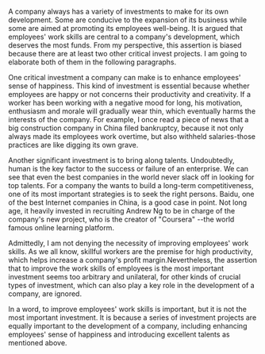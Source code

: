 A company always has a variety of investments to make for its own development. Some are conducive to the expansion of its business while some are aimed at promoting its employees well-being. It is argued that employees' work skills are central to a company's development, which deserves the most funds. From my perspective, this assertion is biased because there are at least two other critical invest projects. I am going to elaborate both of them in the following paragraphs.

 One critical investment a company can make is to enhance employees' sense of happiness. This kind of investment is essential because whether employees are happy or not concerns their productivity and creativity. If a worker has been working with a negative mood for long, his motivation, enthusiasm and morale will gradually wear thin, which eventually harms the interests of the company. For example, I once read a piece of news that a big construction company in China filed bankruptcy, because it not only always made its employees work overtime, but also withheld salaries-those practices are like digging its own grave.

Another significant investment is to bring along talents. Undoubtedly, human is the key factor to the success or failure of an enterprise. We can see that even the best companies in the world never slack off in looking for top talents. For a company the wants to build a long-term competitiveness, one of its most important strategies is to seek the right persons. Baidu, one of the best Internet companies in China, is a good case in point. Not long age, it heavily invested in recruiting Andrew Ng to be in charge of the company's new project, who is the creator of "Coursera" --the world famous online learning platform.

Admittedly, I am not denying the necessity of improving employees' work skills. As we all know, skillful workers are the premise for high productivity, which helps increase a company's profit margin.Nevertheless, the assertion that to improve the work skills of employees is the most important investment seems too arbitrary and unilateral, for other kinds of crucial types of investment, which can also play a key role in the development of a company, are ignored.

In a word, to improve employees' work skills is important, but it is not the most important investment. It is because a series of investment projects are equally important to the development of a company, including enhancing employees' sense of happiness and introducing excellent talents as mentioned above.